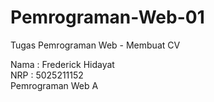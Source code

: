 # Pemrograman-Web-01
Tugas Pemrograman Web - Membuat CV

Nama : Frederick Hidayat <br>
NRP : 5025211152 <br>
Pemrograman Web A
